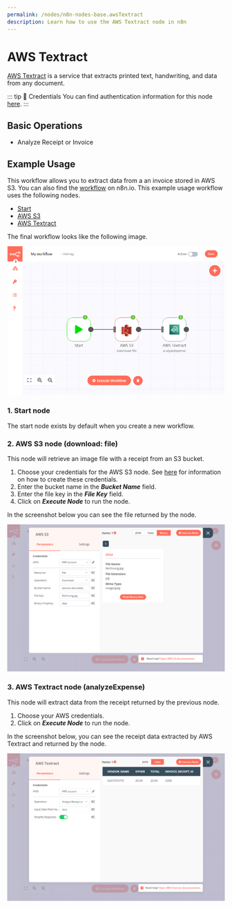 ```yaml
---
permalink: /nodes/n8n-nodes-base.awsTextract
description: Learn how to use the AWS Textract node in n8n
---
```


# AWS Textract

[AWS Textract](https://aws.amazon.com/textract/) is a service that extracts printed text, handwriting, and data from any document.

::: tip 🔑 Credentials
You can find authentication information for this node [here](../../../credentials/AWS/README.md).
:::

## Basic Operations

- Analyze Receipt or Invoice

## Example Usage

This workflow allows you to extract data from a an invoice stored in AWS S3. You can also find the [workflow](https://n8n.io/workflows/1282) on n8n.io. This example usage workflow uses the following nodes.
- [Start](../../core-nodes/Start/README.md)
- [AWS S3](../../nodes/AWSS3/README.md)
- [AWS Textract]()

The final workflow looks like the following image.

![A workflow using the AWS S3 and AWS Textract node](./workflow.png)

### 1. Start node

The start node exists by default when you create a new workflow.

### 2. AWS S3 node (download: file)

This node will retrieve an image file with a receipt from an S3 bucket.

1. Choose your credentials for the AWS S3 node. See [here](../../../credentials/AWS/README.md) for information on how to create these credentials.
2. Enter the bucket name in the ***Bucket Name*** field.
3. Enter the file key in the ***File Key*** field.
4. Click on ***Execute Node*** to run the node.

In the screenshot below you can see the file returned by the node.

![Using the AWS S3 node to fetch a file stored in a bucket](./AWSS3_node.png)

### 3. AWS Textract node (analyzeExpense)

This node will extract data from the receipt returned by the previous node.

1. Choose your AWS credentials.
2. Click on ***Execute Node*** to run the node.

In the screenshot below, you can see the receipt data extracted by AWS Textract and returned by the node.

![Using the AWS Textract node to extract data from a receipt](./AWSTextract_node.png)
